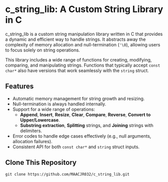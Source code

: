 # c_string_lib: A Custom String Library in C

c_string_lib is a custom string manipulation library written in C that provides a dynamic and efficient way to handle strings. It abstracts away the complexity of memory allocation and null-termination (`'\0`), allowing users to focus solely on string operations. 

This library includes a wide range of functions for creating, modifying, comparing, and manipulating strings. Functions that typically accept `const char*` also have versions that work seamlessly with the `string` struct.

## Features

- Automatic memory management for string growth and resizing.
- Null-termination is always handled internally.
- Support for a wide range of operations:
  - **Append**, **Insert**, **Resize**, **Clear**, **Compare**, **Reverse**, **Convert to Upper/Lowercase**.
  - **Substring extraction**, **Splitting** strings, and **Joining** strings with delimiters.
- Error codes to handle edge cases effectively (e.g., null arguments, allocation failures).
- Consistent API for both `const char*` and `string` struct inputs.

## Clone This Repository

```
git clone https://github.com/MAACJR032/c_string_lib.git
```
